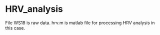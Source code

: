 # HRV_analysis

File WS18 is raw data.
hrv.m is matlab file for processing HRV analysis in this case.
